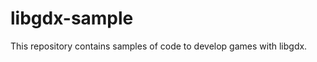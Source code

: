 libgdx-sample
=============

This repository contains samples of code to develop games with libgdx.
